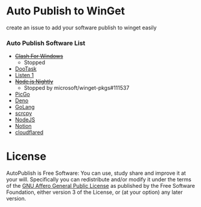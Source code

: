 # Auto Publish to WinGet

create an issue to add your software publish to winget easily

### Auto Publish Software List

- ~~[Clash For Windows](https://github.com/Fndroid/clash_for_windows_pkg/)~~
  - Stopped
- [DooTask](https://github.com/kuaifan/dootask)
- [Listen 1](https://github.com/listen1/listen1_desktop/)
- ~~[Node.js Nightly](https://nodejs.org/download/nightly/)~~
  - Stopped by microsoft/winget-pkgs#111537
- [PicGo](https://github.com/Molunerfinn/PicGo)
- [Deno](https://github.com/denoland/deno)
- [GoLang](https://github.com/golang/go)
- [scrcpy](https://github.com/Genymobile/scrcpy)
- [NodeJS](https://github.com/nodejs/node)
- [Notion](https://www.notion.so/)
- [cloudflared](https://github.com/cloudflare/cloudflared)

# License

AutoPublish is Free Software: You can use, study share and improve it at your will. Specifically you can redistribute and/or
modify it under the terms of the [GNU Affero General Public License](http://www.gnu.org/licenses/gpl-3.0.en.html) as published
by the Free Software Foundation, either version 3 of the License, or (at your option) any later version.
